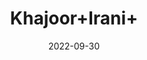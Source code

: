 ---
title: 'Khajoor+Irani+'
date: '2022-09-30' 
metatag: '' 
inventory: '0' 
draft: false 
# meta description 
shortDescripton: ''
description: 'Food+Product'
longdescription: ''
featured: True
# product Price
price: '480.0'
# Product Short Description
productID: '711FA6A7-1F25-ED11-9968-005056B3A416'
type: 'products'
category: 'Food+Product' 
thumnailproduct: 'https://eraconnect.blob.core.windows.net/product-images/aminsaddiquidawakhana/711FA6A7-1F25-ED11-9968-005056B3A416.webp' 
images:
  - image: 'https://eraconnect.blob.core.windows.net/product-images/aminsaddiquidawakhana/711FA6A7-1F25-ED11-9968-005056B3A416.webp'  
Variants:
---